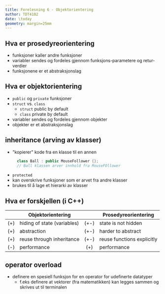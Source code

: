 ```yaml
---
title: Forelesning 6 - Objektorientering
author: TDT4102
date: \today
geometry: margin=25mm
---
```


## Hva er prosedyreorientering

- funksjoner kaller andre funksjoner
- variabler sendes og fordeles gjennom funksjons-parametere og retur-verdier
- funksjonene er et abstraksjonslag

## Hva er objektorientering

- `public` og `private` funksjoner
- `struct` vs. `class`
  - `struct` public by default
  - `class` private by default
- variabler sendes og fordeles gjennom objekter
- objekter er et abstraksjonslag

## inheritance (arving av klasser)

- "kopierer" kode fra en klasse til en annen
  ```c++
    class Ball : public MouseFollower {};
    // Ball klassen arver innhold fra MouseFOllower
  ```
- `protected`
- kan overskrive funksjoner som er arvet fra andre klasser
- brukes til å lage et hierarki av klasser

## Hva er forskjellen (i C++)


|       | Objektorientering           |       | Prosedyreorientering       |
| :---: | --------------------------- | :---: | -------------------------- |
|  (+)  | hiding of state (variables) | (+-)  | state is not hidden        |
|  (+)  | abstraction                 | (+-)  | harder to abstract         |
|  (+)  | reuse through inheritance   | (+-)  | reuse functions explicitly |
|  (-)  | performance                 |  (+)  | performance                |

## operator overload

- definere en spesiell funksjon for en operator for udefinerte datatyper
  - f.eks definere at vektorer (fra matematikken) kan legges sammen og skrives ut til terminalen 